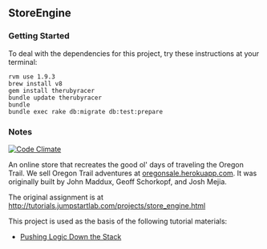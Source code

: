 ## StoreEngine

### Getting Started

To deal with the dependencies for this project, try these instructions at your terminal:

```
rvm use 1.9.3
brew install v8
gem install therubyracer
bundle update therubyracer
bundle
bundle exec rake db:migrate db:test:prepare
```

### Notes

[![Code Climate](https://codeclimate.com/github/jmejia/store_engine.png)](https://codeclimate.com/github/jmejia/store_engine)

An online store that recreates the good ol' days of traveling the Oregon Trail. We sell Oregon Trail adventures at <a href="http://oregonsale.herokuapp.com">oregonsale.herokuapp.com</a>. It was originally built by John Maddux, Geoff Schorkopf, and Josh Mejia.

The original assignment is at http://tutorials.jumpstartlab.com/projects/store_engine.html

This project is used as the basis of the following tutorial materials:

* [Pushing Logic Down the Stack](http://tutorials.jumpstartlab.com/topics/architecture/pushing_logic_down_the_stack.html)
